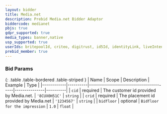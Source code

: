 ```yaml
---
layout: bidder
title: Media.net
description: Prebid Media.net Bidder Adaptor
biddercode: medianet
pbjs: true
gdpr_supported: true
media_types: banner,native
usp_supported: true
userIds: britepoolId, criteo, digitrust, id5Id, identityLink, liveIntentId, netId, parrableId, pubCommonId, unifiedId
prebid_member: true
---
```


### Bid Params

{: .table .table-bordered .table-striped }
| Name       | Scope    | Description                            | Example       | Type     |
|------------|----------|----------------------------------------|---------------|----------|
| `cid`      | required | The customer id provided by Media.net. | `'8CUX0H51C'` | `string` |
| `crid`     | required | The placement id provided by Media.net | `'1234567'`   | `string` |
| `bidfloor` | optional | `Bidfloor for the impression`          | `1.0`         | `float`  |
